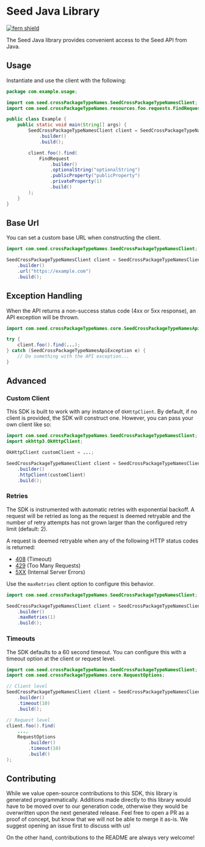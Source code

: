 # Seed Java Library

[![fern shield](https://img.shields.io/badge/%F0%9F%8C%BF-Built%20with%20Fern-brightgreen)](https://buildwithfern.com?utm_source=github&utm_medium=github&utm_campaign=readme&utm_source=Seed%2FJava)

The Seed Java library provides convenient access to the Seed API from Java.

## Usage

Instantiate and use the client with the following:

```java
package com.example.usage;

import com.seed.crossPackageTypeNames.SeedCrossPackageTypeNamesClient;
import com.seed.crossPackageTypeNames.resources.foo.requests.FindRequest;

public class Example {
    public static void main(String[] args) {
        SeedCrossPackageTypeNamesClient client = SeedCrossPackageTypeNamesClient
            .builder()
            .build();

        client.foo().find(
            FindRequest
                .builder()
                .optionalString("optionalString")
                .publicProperty("publicProperty")
                .privateProperty(1)
                .build()
        );
    }
}
```

## Base Url

You can set a custom base URL when constructing the client.

```java
import com.seed.crossPackageTypeNames.SeedCrossPackageTypeNamesClient;

SeedCrossPackageTypeNamesClient client = SeedCrossPackageTypeNamesClient
    .builder()
    .url("https://example.com")
    .build();
```

## Exception Handling

When the API returns a non-success status code (4xx or 5xx response), an API exception will be thrown.

```java
import com.seed.crossPackageTypeNames.core.SeedCrossPackageTypeNamesApiException;

try {
    client.foo().find(...);
} catch (SeedCrossPackageTypeNamesApiException e) {
    // Do something with the API exception...
}
```

## Advanced

### Custom Client

This SDK is built to work with any instance of `OkHttpClient`. By default, if no client is provided, the SDK will construct one. 
However, you can pass your own client like so:

```java
import com.seed.crossPackageTypeNames.SeedCrossPackageTypeNamesClient;
import okhttp3.OkHttpClient;

OkHttpClient customClient = ...;

SeedCrossPackageTypeNamesClient client = SeedCrossPackageTypeNamesClient
    .builder()
    .httpClient(customClient)
    .build();
```

### Retries

The SDK is instrumented with automatic retries with exponential backoff. A request will be retried as long
as the request is deemed retryable and the number of retry attempts has not grown larger than the configured
retry limit (default: 2).

A request is deemed retryable when any of the following HTTP status codes is returned:

- [408](https://developer.mozilla.org/en-US/docs/Web/HTTP/Status/408) (Timeout)
- [429](https://developer.mozilla.org/en-US/docs/Web/HTTP/Status/429) (Too Many Requests)
- [5XX](https://developer.mozilla.org/en-US/docs/Web/HTTP/Status/500) (Internal Server Errors)

Use the `maxRetries` client option to configure this behavior.

```java
import com.seed.crossPackageTypeNames.SeedCrossPackageTypeNamesClient;

SeedCrossPackageTypeNamesClient client = SeedCrossPackageTypeNamesClient
    .builder()
    .maxRetries(1)
    .build();
```

### Timeouts

The SDK defaults to a 60 second timeout. You can configure this with a timeout option at the client or request level.

```java
import com.seed.crossPackageTypeNames.SeedCrossPackageTypeNamesClient;
import com.seed.crossPackageTypeNames.core.RequestOptions;

// Client level
SeedCrossPackageTypeNamesClient client = SeedCrossPackageTypeNamesClient
    .builder()
    .timeout(10)
    .build();

// Request level
client.foo().find(
    ...,
    RequestOptions
        .builder()
        .timeout(10)
        .build()
);
```

## Contributing

While we value open-source contributions to this SDK, this library is generated programmatically.
Additions made directly to this library would have to be moved over to our generation code,
otherwise they would be overwritten upon the next generated release. Feel free to open a PR as
a proof of concept, but know that we will not be able to merge it as-is. We suggest opening
an issue first to discuss with us!

On the other hand, contributions to the README are always very welcome!